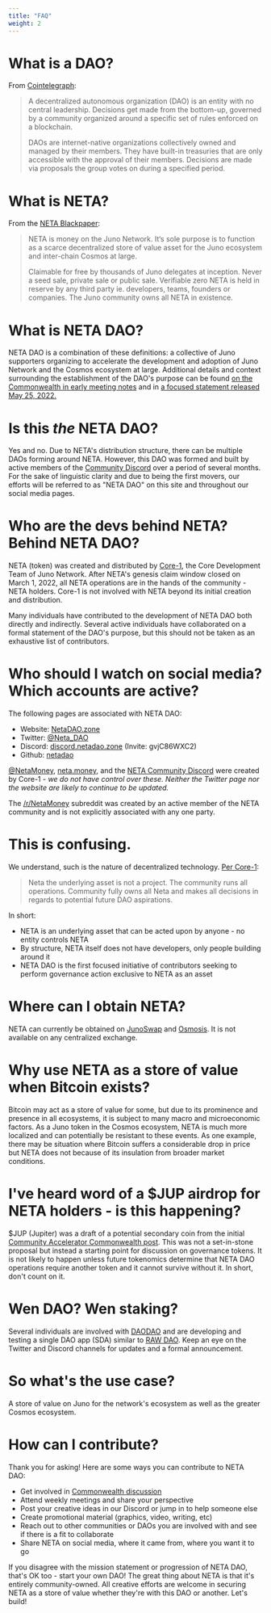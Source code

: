 ```yaml
---
title: "FAQ"
weight: 2
---
```


# What is a DAO?
From [Cointelegraph](https://cointelegraph.com/decentralized-automated-organizations-daos-guide-for-beginners/what-is-decentralized-autonomous-organization-and-how-does-a-dao-work):

>A decentralized autonomous organization (DAO) is an entity with no central leadership. Decisions get made from the bottom-up, governed by a community organized around a specific set of rules enforced on a blockchain.
>
>DAOs are internet-native organizations collectively owned and managed by their members. They have built-in treasuries that are only accessible with the approval of their members. Decisions are made via proposals the group votes on during a specified period.

# What is NETA?
From the [NETA Blackpaper](https://neta.money/NETA_Money.pdf):

>NETA is money on the Juno Network. It‘s sole purpose is to function as a scarce decentralized store of value asset for the Juno ecosystem and inter-chain Cosmos at large.
>
>Claimable for free by thousands of Juno delegates at inception. Never a seed sale, private sale or public sale. Verifiable zero NETA is held in reserve by any third party ie. developers, teams, founders or companies. The Juno community owns all NETA in existence.

# What is NETA DAO?
NETA DAO is a combination of these definitions: a collective of Juno supporters organizing to accelerate the development and adoption of Juno Network and the Cosmos ecosystem at large. Additional details and context surrounding the establishment of the DAO's purpose can be found [on the Commonwealth in early meeting notes](https://commonwealth.im/neta-money/discussions/Weekly%20Community%20Meetings) and in [a focused statement released May 25, 2022.](./docs/neta-dao-statement-2022-05-25.pdf)

# Is this _the_ NETA DAO?
Yes and no. Due to NETA's distribution structure, there can be multiple DAOs forming around NETA. However, this DAO was formed and built by active members of the [Community Discord](https://discord.gg/6f5rRTmtTv) over a period of several months. For the sake of linguistic clarity and due to being the first movers, our efforts will be referred to as "NETA DAO" on this site and throughout our social media pages.

# Who are the devs behind NETA? Behind NETA DAO?
NETA (token) was created and distributed by [Core-1](https://docs.junonetwork.io/juno/juno-developers#core-1), the Core Development Team of Juno Network. After NETA's genesis claim window closed on March 1, 2022, all NETA operations are in the hands of the community - NETA holders. Core-1 is not involved with NETA beyond its initial creation and distribution.

Many individuals have contributed to the development of NETA DAO both directly and indirectly. Several active individuals have collaborated on a formal statement of the DAO's purpose, but this should not be taken as an exhaustive list of contributors.

# Who should I watch on social media? Which accounts are active?

The following pages are associated with NETA DAO:
* Website: [NetaDAO.zone](https://netadao.zone)
* Twitter: [@Neta_DAO](https://twitter.com/Neta_DAO)
* Discord: [discord.netadao.zone](https://discord.netadao.zone) (Invite: gvjC86WXC2)
* Github: [netadao](https://github.com/netadao)

[@NetaMoney](https://twitter.com/NetaMoney), [neta.money](https://www.neta.money/), and the [NETA Community Discord](https://discord.gg/6f5rRTmtTv) were created by Core-1 - *we do not have control over these. Neither the Twitter page nor the website are likely to continue to be updated.*

The [/r/NetaMoney](https://www.reddit.com/r/NetaMoney/) subreddit was created by an active member of the NETA community and is not explicitly associated with any one party.

# This is confusing.
We understand, such is the nature of decentralized technology. [Per Core-1](https://twitter.com/NetaMoney/status/1498661936719925252):
>Neta the underlying asset is not a project. The community runs all operations. Community fully owns all Neta and makes all decisions in regards to potential future DAO aspirations.

In short:
- NETA is an underlying asset that can be acted upon by anyone - no entity controls NETA
- By structure, NETA itself does not have developers, only people building around it
- NETA DAO is the first focused initiative of contributors seeking to perform governance action exclusive to NETA as an asset

# Where can I obtain NETA?
NETA can currently be obtained on [JunoSwap](https://junoswap.com/) and [Osmosis](https://app.osmosis.zone/). It is not available on any centralized exchange.

# Why use NETA as a store of value when Bitcoin exists?
Bitcoin may act as a store of value for some, but due to its prominence and presence in all ecosystems, it is subject to many macro and microeconomic factors. As a Juno token in the Cosmos ecosystem, NETA is much more localized and can potentially be resistant to these events. As one example, there may be situation where Bitcoin suffers a considerable drop in price but NETA does not because of its insulation from broader market conditions.

# I've heard word of a $JUP airdrop for NETA holders - is this happening?
$JUP (Jupiter) was a draft of a potential secondary coin from the initial [Community Accelerator Commonwealth post](https://commonwealth.im/neta-money/discussion/4344-neta-dao-the-community-accelerator). This was not a set-in-stone proposal but instead a starting point for discussion on governance tokens. It is not likely to happen unless future tokenomics determine that NETA DAO operations require another token and it cannot survive without it. In short, don't count on it.

# Wen DAO? Wen staking? 
Several individuals are involved with [DAODAO](https://daodao.zone) and are developing and testing a single DAO app (SDA) similar to [RAW DAO](https://rawdao.zone). Keep an eye on the Twitter and Discord channels for updates and a formal announcement.

# So what's the use case?
A store of value on Juno for the network's ecosystem as well as the greater Cosmos ecosystem.

# How can I contribute?
Thank you for asking! Here are some ways you can contribute to NETA DAO:

- Get involved in [Commonwealth discussion](https://commonwealth.im/neta-money/)
- Attend weekly meetings and share your perspective
- Post your creative ideas in our Discord or jump in to help someone else
- Create promotional material (graphics, video, writing, etc)
- Reach out to other communities or DAOs you are involved with and see if there is a fit to collaborate
- Share NETA on social media, where it came from, where you want it to go

If you disagree with the mission statement or progression of NETA DAO, that's OK too - start your own DAO! The great thing about NETA is that it's entirely community-owned. All creative efforts are welcome in securing NETA as a store of value whether they're with this DAO or another. Let's build!